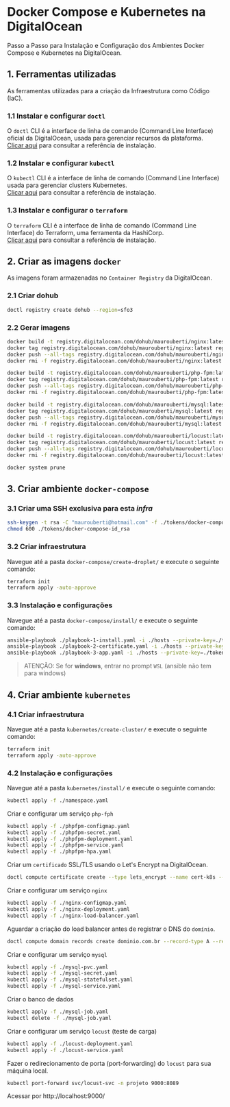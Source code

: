 # Docker Compose e Kubernetes na DigitalOcean

Passo a Passo para Instalação e Configuração dos Ambientes Docker Compose e Kubernetes na DigitalOcean.



## 1. Ferramentas utilizadas

As ferramentas utilizadas para a criação da Infraestrutura como Código (IaC).

### 1.1 Instalar e configurar `doctl`

O `doctl` CLI é a interface de linha de comando (Command Line Interface) oficial da DigitalOcean, usada para gerenciar recursos da plataforma.  
[Clicar aqui](https://docs.digitalocean.com/reference/doctl/how-to/install/) para consultar a referência de instalação.

### 1.2 Instalar e configurar `kubectl`

O `kubectl` CLI é a interface de linha de comando (Command Line Interface) usada para gerenciar clusters Kubernetes.  
[Clicar aqui](https://kubernetes.io/pt-br/docs/tasks/tools/) para consultar a referência de instalação.

### 1.3 Instalar e configurar o `terraform`

O `terraform` CLI é a interface de linha de comando (Command Line Interface) do Terraform, uma ferramenta da HashiCorp.  
[Clicar aqui](https://www.terraform.io/) para consultar a referência de instalação.



## 2. Criar as imagens `docker`

As imagens foram armazenadas no `Container Registry` da DigitalOcean.

### 2.1 Criar **dohub**

```bash
doctl registry create dohub --region=sfo3
```

### 2.2 Gerar imagens

```bash
docker build -t registry.digitalocean.com/dohub/maurouberti/nginx:latest dohub/nginx
docker tag registry.digitalocean.com/dohub/maurouberti/nginx:latest registry.digitalocean.com/dohub/maurouberti/nginx:1.0
docker push --all-tags registry.digitalocean.com/dohub/maurouberti/nginx
docker rmi -f registry.digitalocean.com/dohub/maurouberti/nginx:latest -f registry.digitalocean.com/dohub/maurouberti/nginx:1.0

docker build -t registry.digitalocean.com/dohub/maurouberti/php-fpm:latest dohub/php-fpm
docker tag registry.digitalocean.com/dohub/maurouberti/php-fpm:latest registry.digitalocean.com/dohub/maurouberti/php-fpm:1.0
docker push --all-tags registry.digitalocean.com/dohub/maurouberti/php-fpm
docker rmi -f registry.digitalocean.com/dohub/maurouberti/php-fpm:latest -f registry.digitalocean.com/dohub/maurouberti/php-fpm:1.0

docker build -t registry.digitalocean.com/dohub/maurouberti/mysql:latest dohub/mysql
docker tag registry.digitalocean.com/dohub/maurouberti/mysql:latest registry.digitalocean.com/dohub/maurouberti/mysql:1.0
docker push --all-tags registry.digitalocean.com/dohub/maurouberti/mysql
docker rmi -f registry.digitalocean.com/dohub/maurouberti/mysql:latest -f registry.digitalocean.com/dohub/maurouberti/mysql:1.0

docker build -t registry.digitalocean.com/dohub/maurouberti/locust:latest dohub/locust
docker tag registry.digitalocean.com/dohub/maurouberti/locust:latest registry.digitalocean.com/dohub/maurouberti/locust:1.0
docker push --all-tags registry.digitalocean.com/dohub/maurouberti/locust
docker rmi -f registry.digitalocean.com/dohub/maurouberti/locust:latest -f registry.digitalocean.com/dohub/maurouberti/locust:1.0

docker system prune
```



## 3. Criar ambiente `docker-compose`

### 3.1 Criar uma SSH exclusiva para esta *infra*

```bash
ssh-keygen -t rsa -C "maurouberti@hotmail.com" -f ./tokens/docker-compose-id_rsa -N ""
chmod 600 ./tokens/docker-compose-id_rsa
```

### 3.2 Criar infraestrutura

Navegue até a pasta `docker-compose/create-droplet/` e execute o seguinte comando:

```bash
terraform init
terraform apply -auto-approve
```

### 3.3 Instalação e configurações

Navegue até a pasta `docker-compose/install/` e execute o seguinte comando:

```bash
ansible-playbook ./playbook-1-install.yaml -i ./hosts --private-key=./tokens/docker-compose-id_rsa
ansible-playbook ./playbook-2-certificate.yaml -i ./hosts --private-key=./tokens/docker-compose-id_rsa
ansible-playbook ./playbook-3-app.yaml -i ./hosts --private-key=./tokens/docker-compose-id_rsa
```

> ATENÇÃO: Se for **windows**, entrar no prompt `WSL` (ansible não tem para windows)



## 4. Criar ambiente `kubernetes`

### 4.1 Criar infraestrutura

Navegue até a pasta `kubernetes/create-cluster/` e execute o seguinte comando:

```bash
terraform init
terraform apply -auto-approve
```

### 4.2 Instalação e configurações

Navegue até a pasta `kubernetes/install/` e execute o seguinte comando:

```bash
kubectl apply -f ./namespace.yaml
```

Criar e configurar um serviço `php-fph`

```bash
kubectl apply -f ./phpfpm-configmap.yaml
kubectl apply -f ./phpfpm-secret.yaml
kubectl apply -f ./phpfpm-deployment.yaml
kubectl apply -f ./phpfpm-service.yaml
kubectl apply -f ./phpfpm-hpa.yaml
```

Criar um `certificado` SSL/TLS usando o Let's Encrypt na DigitalOcean.

```bash
doctl compute certificate create --type lets_encrypt --name cert-k8s --dns-names k8s.dominio.com.br
```

Criar e configurar um serviço `nginx`

```bash
kubectl apply -f ./nginx-configmap.yaml
kubectl apply -f ./nginx-deployment.yaml
kubectl apply -f ./nginx-load-balancer.yaml
```

Aguardar a criação do load balancer antes de registrar o DNS do `domínio`.

```bash
doctl compute domain records create dominio.com.br --record-type A --record-name k8s --record-ttl 1800 --record-data $(kubectl get svc -n projeto | grep nginx-phpfpm-load-balancer | awk '{print $4}')
```

Criar e configurar um serviço `mysql`

```bash
kubectl apply -f ./mysql-pvc.yaml
kubectl apply -f ./mysql-secret.yaml
kubectl apply -f ./mysql-statefulset.yaml
kubectl apply -f ./mysql-service.yaml
```

Criar o banco de dados

```bash
kubectl apply -f ./mysql-job.yaml
kubectl delete -f ./mysql-job.yaml
```

Criar e configurar um serviço `locust` (teste de carga)

```bash
kubectl apply -f ./locust-deployment.yaml
kubectl apply -f ./locust-service.yaml
```

Fazer o redirecionamento de porta (port-forwarding) do `locust` para sua máquina local.

```bash
kubectl port-forward svc/locust-svc -n projeto 9000:8089
```

Acessar por http://localhost:9000/
